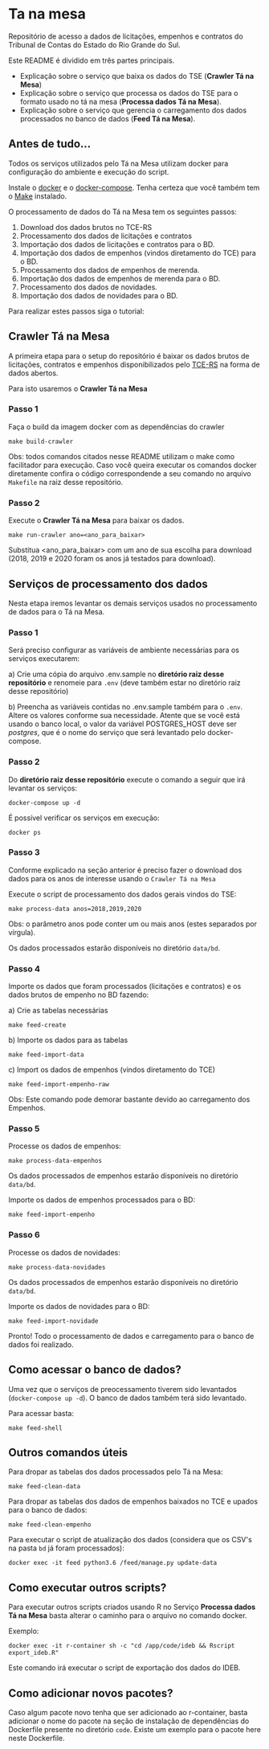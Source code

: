 # Ta na mesa

Repositório de acesso a dados de licitações, empenhos e contratos do Tribunal de Contas do Estado do Rio Grande do Sul.

Este README é dividido em três partes principais. 
 - Explicação sobre o serviço que baixa os dados do TSE (**Crawler Tá na Mesa**)
 - Explicação sobre o serviço que processa os dados do TSE para o formato usado no tá na mesa (**Processa dados Tá na Mesa**).
 - Explicação sobre o serviço que gerencia o carregamento dos dados processados no banco de dados (**Feed Tá na Mesa**).

## Antes de tudo...

Todos os serviços utilizados pelo Tá na Mesa utilizam docker para configuração do ambiente e execução do script. 

Instale o [docker](https://docs.docker.com/install/) e o [docker-compose](https://docs.docker.com/compose/install/). Tenha certeza que você também tem o [Make](https://www.gnu.org/software/make/) instalado.

O processamento de dados do Tá na Mesa tem os seguintes passos:

1. Download dos dados brutos no TCE-RS
2. Processamento dos dados de licitações e contratos
3. Importação dos dados de licitações e contratos para o BD.
4. Importação dos dados de empenhos (vindos diretamento do TCE) para o BD.
5. Processamento dos dados de empenhos de merenda.
6. Importação dos dados de empenhos de merenda para o BD.
7. Processamento dos dados de novidades.
8. Importação dos dados de novidades para o BD.

Para realizar estes passos siga o tutorial:

## Crawler Tá na Mesa

A primeira etapa para o setup do repositório é baixar os dados brutos de licitações, contratos e empenhos disponibilizados pelo [TCE-RS](http://dados.tce.rs.gov.br/) na forma de dados abertos.

Para isto usaremos o **Crawler Tá na Mesa**

### Passo 1
Faça o build da imagem docker com as dependências do crawler

```
make build-crawler
```

Obs: todos comandos citados nesse README utilizam o make como facilitador para execução. Caso você queira executar os comandos docker diretamente confira o código correspondende a seu comando no arquivo `Makefile` na raiz desse repositório.


### Passo 2
Execute o **Crawler Tá na Mesa** para baixar os dados.

```
make run-crawler ano=<ano_para_baixar>
```

Substitua <ano_para_baixar> com um ano de sua escolha para download (2018, 2019 e 2020 foram os anos já testados para download).

## Serviços de processamento dos dados

Nesta etapa iremos levantar os demais serviços usados no processamento de dados para o Tá na Mesa.

### Passo 1

Será preciso configurar as variáveis de ambiente necessárias para os serviços executarem:

a) Crie uma cópia do arquivo .env.sample no **diretório raiz desse repositório** e renomeie para `.env` (deve também estar no diretório raiz desse repositório)

b) Preencha as variáveis contidas no .env.sample também para o `.env`. Altere os valores conforme sua necessidade. Atente que se você está usando o banco local, o valor da variável POSTGRES_HOST deve ser *postgres*, que é o nome do serviço que será levantado pelo docker-compose.

### Passo 2

Do **diretório raiz desse repositório** execute o comando a seguir que irá levantar os serviços:

```
docker-compose up -d
```

É possível verificar os serviços em execução:

```
docker ps
```

### Passo 3
Conforme explicado na seção anterior é preciso fazer o download dos dados para os anos de interesse usando o `Crawler Tá na Mesa`

Execute o script de processamento dos dados gerais vindos do TSE:

```
make process-data anos=2018,2019,2020
```

Obs: o parâmetro anos pode conter um ou mais anos (estes separados por vírgula).

Os dados processados estarão disponíveis no diretório `data/bd`.

### Passo 4

Importe os dados que foram processados (licitações e contratos) e os dados brutos de empenho no BD fazendo:

a) Crie as tabelas necessárias

```
make feed-create
```

b) Importe os dados para as tabelas

```
make feed-import-data
```

c) Import os dados de empenhos (vindos diretamento do TCE)

```
make feed-import-empenho-raw
```

Obs: Este comando pode demorar bastante devido ao carregamento dos Empenhos.

### Passo 5

Processe os dados de empenhos:

```
make process-data-empenhos
```
Os dados processados de empenhos estarão disponíveis no diretório `data/bd`.

Importe os dados de empenhos processados para o BD:

```
make feed-import-empenho
```

### Passo 6

Processe os dados de novidades:

```
make process-data-novidades
```
Os dados processados de empenhos estarão disponíveis no diretório `data/bd`.

Importe os dados de novidades para o BD:

```
make feed-import-novidade
```

Pronto! Todo o processamento de dados e carregamento para o banco de dados foi realizado.

## Como acessar o banco de dados?

Uma vez que o serviços de preocessamento tiverem sido levantados (`docker-compose up -d`). O banco de dados também terá sido levantado.

Para acessar basta:

```
make feed-shell
```

## Outros comandos úteis

Para dropar as tabelas dos dados processados pelo Tá na Mesa:

```
make feed-clean-data
```

Para dropar as tabelas dos dados de empenhos baixados no TCE e upados para o banco de dados:

```
make feed-clean-empenho
```

Para executar o script de atualização dos dados (considera que os CSV's na pasta `bd` já foram processados):

```
docker exec -it feed python3.6 /feed/manage.py update-data
```

## Como executar outros scripts?

Para executar outros scripts criados usando R no Serviço **Processa dados Tá na Mesa** basta alterar o caminho para o arquivo no comando docker.

Exemplo:
```
docker exec -it r-container sh -c "cd /app/code/ideb && Rscript export_ideb.R"
```

Este comando irá executar o script de exportação dos dados do IDEB.

## Como adicionar novos pacotes?
Caso algum pacote novo tenha que ser adicionado ao r-container, basta adicionar o nome do pacote na seção de instalação de dependências do Dockerfile presente no diretório `code`. Existe um exemplo para o pacote here neste Dockerfile.
